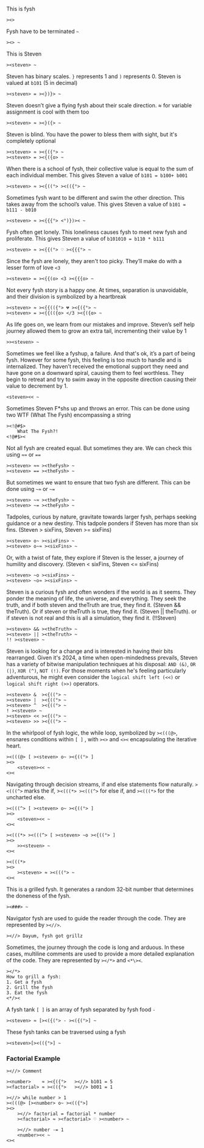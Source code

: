 This is fysh

```
><>
```

Fysh have to be terminated `~`

```
><> ~
```

This is Steven

```
><steven> ~
```

Steven has binary scales. `}` represents 1 and `)` represents 0. Steven is
valued at `b101` (5 in decimal)

```
><steven> = ><})}> ~
```

Steven doesn’t give a flying fysh about their scale direction. ≈ for variable
assignment is cool with them too

```
><steven> ≈ ><}({> ~
```

Steven is blind. You have the power to bless them with sight, but it's
completely optional

```
><steven> ≈ ><{({°> ~
><steven> = ><{({o> ~
```

When there is a school of fysh, their collective value is equal to the sum of
each individual member. This gives Steven a value of `b101 = b100+ b001`

```
><steven> ≈ ><{((°> ><(({°> ~
```

Sometimes fysh want to be different and swim the other direction. This takes
away from the school’s value. This gives Steven a value of `b101 = b111 - b010`

```
><steven> ≈ ><{{{°> <°)})>< ~
```

Fysh often get lonely. This loneliness causes fysh to meet new fysh and
proliferate. This gives Steven a value of `b101010 = b110 * b111`

```
><steven> ≈ ><{{(°> ♡ ><{{{°> ~
```

Since the fysh are lonely, they aren't too picky. They’ll make do with a lesser
form of love `<3`

```
><steven> = ><{{(o> <3 ><{{{o> ~
```

Not every fysh story is a happy one. At times, separation is unavoidable, and
their division is symbolized by a heartbreak

```
><steven> ≈ ><{{(({°> 💔 ><{({°> ~
><steven> = ><{{(({o> </3 ><{({o> ~
```

As life goes on, we learn from our mistakes and improve. Steven’s self help
journey allowed them to grow an extra tail, incrementing their value by 1

```
>><steven> ~
```

Sometimes we feel like a fyshup, a failure. And that's ok, it’s a part of being
fysh. However for some fysh, this feeling is too much to handle and is
internalized. They haven’t received the emotional support they need and have
gone on a downward spiral, causing them to feel worthless. They begin to retreat
and try to swim away in the opposite direction causing their value to decrement
by 1.

```
<steven><< ~
```

Sometimes Steven F\*shs up and throws an error. This can be done using two WTF
(What The Fysh) encompassing a string

```
><!@#$>
	What The Fysh?!
<!@#$><
```

Not all fysh are created equal. But sometimes they are. We can check this using
`≈≈` or `==`

```
><steven> ≈≈ ><theFysh> ~
><steven> == ><theFysh> ~
```

But sometimes we want to ensure that two fysh are different. This can be done
using `~≈` or `~=`

```
><steven> ~≈ ><theFysh> ~
><steven> ~= ><theFysh> ~
```

Tadpoles, curious by nature, gravitate towards larger fysh, perhaps seeking
guidance or a new destiny. This tadpole ponders if Steven has more than six
fins. (Steven > sixFins, Steven >= sixFins)

```
><steven> o~ ><sixFins> ~
><steven> o~≈ ><sixFins> ~
```

Or, with a twist of fate, they explore if Steven is the lesser, a journey of
humility and discovery. (Steven < sixFins, Steven <= sixFins)

```
><steven> ~o ><sixFins> ~
><steven> ~o≈ ><sixFins> ~
```

Steven is a curious fysh and often wonders if the world is as it seems. They
ponder the meaning of life, the universe, and everything. They seek the truth,
and if both steven and theTruth are true, they find it. (Steven && theTruth). Or
if steven or theTruth is true, they find it. (Steven || theTruth). or if steven
is not real and this is all a simulation, they find it. (!!Steven)

```
><steven> && ><theTruth> ~
><steven> || ><theTruth> ~
!! ><steven> ~
```

Steven is looking for a change and is interested in having their bits
rearranged. Given it's 2024, a time when open-mindedness prevails, Steven has a
variety of bitwise manipulation techniques at his disposal: `AND (&)`, `OR (|)`,
`XOR (^)`, `NOT (!)`. For those moments when he's feeling particularly
adventurous, he might even consider the `logical shift left (<<)` or
`logical shift right (>>)` operators.

```
><steven> &  ><{((°> ~
><steven> |  ><{((°> ~
><steven> ^  ><{((°> ~
! ><steven> ~
><steven> << ><{((°> ~
><steven> >> ><{((°> ~
```

In the whirlpool of fysh logic, the while loop, symbolized by `><(((@>`,
ensnares conditions within `[ ]` , with `><>` and `<><` encapsulating the
iterative heart.

```
><(((@> [ ><steven> o~ ><{((°> ]
><>
	<steven><< ~
<><
```

Navigating through decision streams, if and else statements flow naturally.
`><(((^>` marks the if, >`<(((*> ><(((^>` for else if, and `><(((*>` for the
uncharted else.

```
><(((^> [ ><steven> o~ ><{((°> ]
><>
	<steven><< ~
<><

><(((*> ><(((^> [ ><steven> ~o ><{((°> ]
><>
	>><steven> ~
<><

><(((*>
><>
	><steven> ≈ ><(((°> ~
<><
```

This is a grilled fysh. It generates a random 32-bit number that determines the
doneness of the fysh.

```
><###> ~
```

Navigator fysh are used to guide the reader through the code. They are
represented by `><//>`.

```
><//> Dayum, fysh got grillz
```

Sometimes, the journey through the code is long and arduous. In these cases,
multiline comments are used to provide a more detailed explanation of the code.
They are represented by `></*>` and `<*\><`.

```
></*>
How to grill a fysh:
1. Get a fysh
2. Grill the fysh
3. Eat the fysh
<*/><
```

A fysh tank `[ ]` is an array of fysh separated by fysh food `-`

```
><steven> ≈ [><({(°> - ><({(°>] ~
```

These fysh tanks can be traversed using a fysh

```
><steven>[><(({°>] ~
```

### Factorial Example

```
><//> Comment

><number>    ≈ ><{({°>   ><//> b101 = 5
><factorial> ≈ ><(({°>   ><//> b001 = 1

><//> while number > 1
><(((@> [><number> o~ ><(({°>]
><>
	><//> factorial = factorial * number
	><factorial> ≈ ><factorial> ♡ ><number> ~

	><//> number -= 1
	<number><< ~
<><
```
